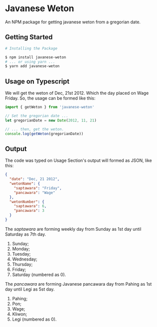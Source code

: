 # Javanese Weton
An NPM package for getting javanese weton from a gregorian date.

## Getting Started
```bash
# Installing the Package

$ npm install javanese-weton
# ... or using yarn ...
$ yarn add javanese-weton
```

## Usage on Typescript

We will get the weton of Dec, 21st 2012. Which the day placed on Wage Friday. So, the usage can be formed like this:
```ts
import { getWeton } from 'javanese-weton'

// Set the gregorian date ...
let gregorianDate = new Date(2012, 11, 21)

// ... then, get the weton.
console.log(getWeton(gregorianDate))
```

## Output
The code was typed on Usage Section's output will formed as JSON, like this:
```json
{
  "date": "Dec, 21 2012",
  "wetonName": {
    "saptawara": "Friday",
    "pancawara": "Wage"
  },
  "wetonNumber": {
    "saptawara": 6,
    "pancawara": 3
  }
}
```

The _saptawara_ are forming weekly day from Sunday as 1st day until Saturday as 7th day.
1. Sunday;
2. Monday;
3. Tuesday;
4. Wednesday;
5. Thursday;
6. Friday;
7. Saturday (numbered as 0).

The _pancawara_ are forming Javanese pancawara day from Pahing as 1st day until Legi as 5st day.
1. Pahing;
2. Pon;
3. Wage;
4. Kliwon;
5. Legi (numbered as 0).
